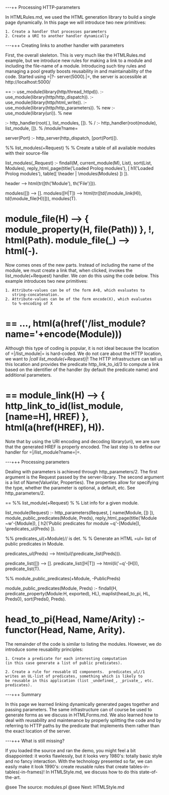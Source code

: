 ---++ Processing HTTP-parameters

In HTMLRules.md, we used the HTML generation library to build a single
page dynamically.  In this page we will introduce two new primitives:

    1. Create a handler that processes parameters
    2. Create a URI to another handler dynamically

---+++ Creating links to another handler with parameters

First, the overall skeleton.  This is very much like the HTMLRules.md
example, but we introduce new rules for making a link to a module and
including the file-name of a module.  Introducing such tiny rules and
managing a pool greatly boosts reusability in and maintainability of
the code. Started using =|?- server(5000).|=, the server is accessible
at http://localhost:5000/

==
:- use_module(library(http/thread_httpd)).
:- use_module(library(http/http_dispatch)).
:- use_module(library(http/html_write)).
:- use_module(library(http/http_parameters)).	 % new
:- use_module(library(uri)).			 % new

:- http_handler(root(.),      list_modules, []). % /
:- http_handler(root(module), list_module,  []). % /module?name=<module>

server(Port) :-
	http_server(http_dispatch, [port(Port)]).

%%	list_modules(+Request)
%
%	Create a table of all available modules with their source-file

list_modules(_Request) :-
	findall(M, current_module(M), List),
	sort(List, Modules),
	reply_html_page(title('Loaded Prolog modules'),
			[ h1('Loaded Prolog modules'),
			  table([ \header
				| \modules(Modules)
				])
			]).

header -->
	html(tr([th('Module'), th('File')])).

modules([]) -->	[].
modules([H|T]) -->
	html(tr([td(\module_link(H)), td(\module_file(H))])),
	modules(T).

module_file(H) -->
	{ module_property(H, file(Path)) }, !,
	html(Path).
module_file(_) -->
	html(-).
==

Now comes ones of the new parts. Instead of including the name of the
module, we must create a link that, when clicked, invokes the
list_module(+Request) handler. We _can_ do this using the code below.
This example introduces two new primitives:

    1. Attribute-values can be of the form A+B, which evaluates to
       string-concatenation.
    2. Attribute-values can be of the form encode(X), which evaluates
       to %-encoding of X

==
	...,
	html(a(href('/list_module?name='+encode(Module)))
==

Although this type of coding is popular, it is not ideal because the
location of =|/list_module|= is hard-coded. We do not care about the
HTTP location, we want to *|call list_module(+Request)|*! The HTTP
infrastructure can tell us this location and provides the predicate
http_link_to_id/3 to compute a link based on the identifier of the
handler (by default the predicate name) and additional parameters.

==
module_link(H) -->
	{ http_link_to_id(list_module, [name=H], HREF) },
	html(a(href(HREF), H)).
==

Note that by using the URI encoding and decoding library(uri), we are
sure that the generated HREF is properly encoded.  The last step is
to define our handler for =|/list_module?name=<module>|=.


---+++ Processing parameters

Dealing with parameters is achieved through http_parameters/2. The first
argument is the Request passed by the server-library. The second
argument is a list of Name(ValueVar, Properties). The properties allow
for specifying the type, whether the parameter is optional, a default,
etc. See http_parameters/2.

==
%%	list_module(+Request)
%
%	List info for a given module.

list_module(Request) :-
	http_parameters(Request,
			[ name(Module, [])
			]),
	module_public_predicates(Module, Preds),
	reply_html_page(title('Module ~w'-[Module]),
			[ h2('Public predicates for module ~q'-[Module]),
			  \predicates_ul(Preds)
			]).

%%	predicates_ul(+Module)// is det.
%
%	Generate an HTML =ul= list of public predicates in Module.

predicates_ul(Preds) -->
	html(ul(\predicate_list(Preds))).

predicate_list([]) --> [].
predicate_list([H|T]) -->
	html(li('~q'-[H])),
	predicate_list(T).


%%	module_public_predicates(+Module, -PublicPreds)

module_public_predicates(Module, Preds) :-
	findall(H, predicate_property(Module:H, exported), HL),
	maplist(head_to_pi, HL, Preds0),
	sort(Preds0, Preds).

head_to_pi(Head, Name/Arity) :-
	functor(Head, Name, Arity).
==

The remainder of the code is similar to listing the modules.  However,
we do introduce some reusability principles:

    1. Create a predicate for each interesting computation
    (in this case generate a list of public predicates).

    2. Create a rule for reusable UI components.  predicates_ul//1
    writes an UL-list of predicates, something which is likely to
    be reusable in this application (list _undefined_, _private_, etc.
    predicates).

---+++ Summary

In this page we learned linking dynamically generated pages together and
passing parameters. The same infrastructure can of course be used to
generate forms as we discuss in HTMLForms.md. We also learned how to
deal with reusability and maintenance by properly splitting the code
and by referring to HTTP paths by the predicate that implements them
rather than the exact location of the server.

---+++ What is still missing?

If you loaded the source and ran the demo, you might feel a bit
disappointed: it works flawlessly, but it looks very 1980's: totally
basic style and no fancy interaction. With the technology presented
so far, we can easily make it look 1990's: create reusable rules that
create tables-in-tables(-in-frames)! In HTMLStyle.md, we discuss how to
do this state-of-the-art.

@see The source: modules.pl
@see Next: HTMLStyle.md
